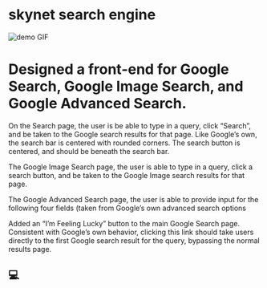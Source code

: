 # skynet search engine 

![demo GIF](demo.gif)
</br>
<h1> Designed a front-end for Google Search, Google Image Search, and Google Advanced Search.</h1>
<p> On the Search page, the user is be able to type in a query, click “Search”, and be taken to the Google search results for that page.
    Like Google’s own, the search bar is centered with rounded corners. The search button is centered, and should be beneath the search bar. </p>
<p> The Google Image Search page, the user is able to type in a query, click a search button, and be taken to the Google Image search results for that page.</p>
<p>The Google Advanced Search page, the user is able to provide input for the following four fields (taken from Google’s own advanced search options </p>
<p> Added an “I’m Feeling Lucky” button to the main Google Search page. Consistent with Google’s own behavior, clicking this link should take users directly to the first Google search result for the query, bypassing the normal results page. </p>
<h2> 💻 <h2> 


